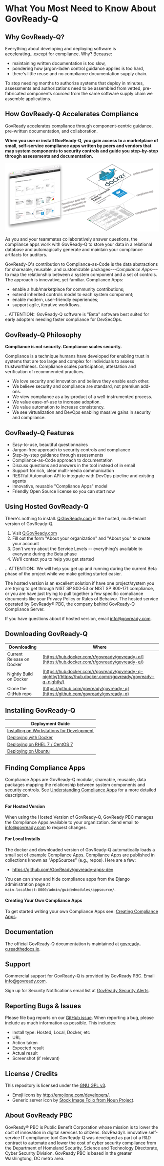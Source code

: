 # What You Most Need to Know About GovReady-Q

## Why GovReady-Q?

<!-- Compliance is a huge value add for organizations because it scales trust. "Certified" means tested and approved.When pace and scale of an activity reaches a certain critical point, increases, quality assurance by individuals must be replaced with compliance regimes   on  risk/reward themselves  risk assessment with compliance regimes... 

For too many organizations, compliance has become the main bottleneck---the primary constraint---on the pace of innovation. Their staff experience assesments, documentation, and audits as exasperating invisible work holding back their ability to deliver new value.
-->

Everything about developing and deploying software is accelerating...except for compliance. Why? Because:

* maintaining written documentation is too slow,
* pondering how jargon-laden control guidance applies is too hard,
* there's little reuse and no compliance documentation supply chain.

To stop needing months to authorize systems that deploy in minutes, assessments and authorizations need to be assembled from vetted, pre-fabricated components sourced from the same software supply chain we assemble applications.

## How GovReady-Q Accelerates Compliance

GovReady accelerates compliance through component-centric guidance, pre-written documentation, and collaboration.

**When you use or install GovReady-Q, you gain access to a marketplace of small, self-service compliance apps written by peers and vendors that map system components to security controls and guide you step-by-step through assessments and documentation.** 

![Apps map components to security/compliance controls](assets/app_diagram.png)

As you and your teammates collaboratively answer questions, the compliance apps work with GovReady-Q to store your data in a relational database and automagically generate and maintain your compliance artifacts for auditors.

GovReady-Q's contribution to Compliance-as-Code is the data abstractions for shareable, reusable, and customizable packages---*Compliance Apps*---to map the relationship between a system component and a set of controls. The approach is innovative, yet familiar. Compliance Apps:

* enable a hub/marketplace for community contributions;
* extend inherited controls model to each system component;
* enable modern, user-friendly experiences;
* support agile, iterative workflows.

.. ATTENTION::
   GovReady-Q software is "Beta" software best suited for early adopters needing faster compliance for DevSecOps.

<!-- GovReady-Q accelerates compliance by tackling the data management challenges of compliance. GovReady-Q does not scan servers or end-points. (Lots of tools do that.) Instead, GovReady-Q makes it easy to trace the relationship between system components and security control descriptions and evidence. 

GovReady-Q is open source GRC (Governance Risk & Compliance) platform for self-service preparation of compliance artifacts. It's ultra-friendly to use and ultra-compatible with Agile/DevOps Software Development Life Cycle.
-->

## GovReady-Q Philosophy

**Compliance is not security. Compliance scales security.**

Compliance is a technique humans have developed for enabling trust in systems that are too large and complex for individuals to assess trustworthiness. Compliance scales participation, attestation and verification of recommended practices.

* We love security and innovation and believe they enable each other.
* We believe security and compliance are standard, not premium add-ons.
* We view compliance as a by-product of a well-instrumented process.
* We value ease-of-use to increase adoption.
* We value automation to increase consistency.
* We see virtualization and DevOps enabling massive gains in security and compliance.

## GovReady-Q Features

* Easy-to-use, beautiful questionnaires
* Jargon-free approach to security controls and compliance
* Step-by-step guidance through assessments
* Compliance-as-Code approach to documentation
* Discuss questions and answers in the tool instead of in email
* Support for rich, clear multi-media communication
* RESTful Automation API to integrate with DevOps pipeline and existing agents
* Innovative, reusable "Compliance Apps" model 
* Friendly Open Source license so you can start now

## Using Hosted GovReady-Q

There's nothing to install. [Q.GovReady.com](https://q.govready.com) is the hosted, multi-tenant version of GovReady-Q.

1. Visit [Q.GovReady.com](https://q.govready.com)
2. Fill out the form "About your organization" and "About you" to create your account
3. Don't worry about the Service Levels -- everything's available to everyone during the Beta phase
4. We'll contact you to help you get started

.. ATTENTION::
   We will help you get up and running during the current Beta phase of the project while we make getting started easier.

The hosted version is an excellent solution if have one project/system you are trying to get through NIST SP 800-53 or NIST SP 800-171 compliance, or you are have just trying to pull together a few specific compliance documents like your Privacy Policy or Rules of Behaivor. The hosted service operated by GovReady&reg; PBC, the company behind GovReady-Q Compliance Server.

If you have questions about if hosted version, email <a href="mailto:info@govready.com">info@govready.com</a>.

## Downloading GovReady-Q

| Downloading               | Where                                                                                                           |
|---------------------------|-----------------------------------------------------------------------------------------------------------------|
| Current Release on Docker | [https://hub.docker.com/r/govready/govready-q/](https://hub.docker.com/r/govready/govready-q/)                  |
| Nightly Build on Docker   | [https://hub.docker.com/r/govready/govready-q-nightly/](https://hub.docker.com/r/govready/govready-q-nightly/)  |
| Clone the GitHub repo     | [https://github.com/govready/govready-q](https://github.com/govready/govready-q)                                |

## Installing GovReady-Q

| Deployment Guide                                                                                                |
|-----------------------------------------------------------------------------------------------------------------|
| [Installing on Workstations for Development](https://govready-q.readthedocs.io/en/latest/deploy_local_dev.html) |
| [Deploying with Docker](https://govready-q.readthedocs.io/en/latest/deploy_docker.html)                         |
| [Deploying on RHEL 7 / CentOS 7](https://govready-q.readthedocs.io/en/latest/deploy_rhel7_centos7.html)         |
| [Deploying on Ubuntu](https://govready-q.readthedocs.io/en/latest/deploy_ubuntu.html)                           |

## Finding Compliance Apps

Compliance Apps are GovReady-Q modular, shareable, reusable, data packages mapping the relationship between system components and security controls. See [Understanding Compliance Apps](Apps.html) for a more detailed description.

#### For Hosted Version

When using the Hosted Version of GovReady-Q, GovReady PBC manages the Compliance Apps available to your organization. Send email to <a href="mailto:info@govready.com">info@govready.com</a> to request changes.

#### For Local Installs

The docker and downloaded version of GovReady-Q automatically loads a small set of example Compliance Apps. Compliance Apps are published in collections known as "AppSources" (e.g., repos). Here are a few:

* https://github.com/GovReady/govready-apps-dev

You can can show and hide compliance apps from the Django administration page at `main.localhost:8000/admin/guidedmodules/appsource/`.

#### Creating Your Own Compliance Apps

To get started writing your own Compliance Apps see: [Creating Compliance Apps](CreatingApps.html).

## Documentation

The official GovReady-Q documentation is maintained at [govready-q.readthedocs.io](https://govready-q.readthedocs.io/).

## Support

Commercial support for GovReady-Q is provided by GovReady PBC. Email <a href="mailto:info@govready.com">info@govready.com</a>.

Sign up for Security Notifications email list at [GovReady Security Alerts](http://eepurl.com/dsi9YL).

## Reporting Bugs & Issues

Please file bug reports on our [GitHub issue](https://github.com/GovReady/govready-q/issues). When reporting a bug, please include as much information as possible. This includes:

* Install type: Hosted, Local, Docker, etc
* URL
* Action taken
* Expected result
* Actual result
* Screenshot (if relevant)

## License / Credits

This repository is licensed under the [GNU GPL v3](https://github.com/GovReady/govready-q/blob/master/LICENSE.md).

* Emoji icons by http://emojione.com/developers/.
* Generic server icon by [Stock Image Folio from Noun Project](https://thenounproject.com/search/?q=computer&i=870428).

## About GovReady PBC

GovReady® PBC is Public Benefit Corporation whose mission is to lower the cost of innovation in digital services to citizens. GovReady’s innovative self-service IT compliance tool GovReady-Q was developed as part of a R&D contract to automate and lower the cost of cyber security compliance from the Department of Homeland Security, Science and Technology Directorate, Cyber Security Division. GovReady PBC is based in the greater Washingtong, DC metro area.
